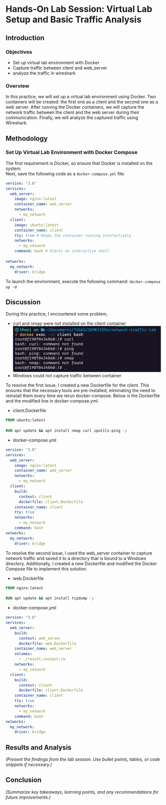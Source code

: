 # Hands-On Lab Session: Virtual Lab Setup and Basic Traffic Analysis

## Introduction

### Objectives

- Set up virtual lab environment with Docker
- Capture traffic between client and web_server
- analyze the traffic in wireshark

### Overview

In this practice, we will set up a virtual lab environment using Docker. Two containers will be created: the first one as a client and the second one as a web server. After running the Docker containers, we will capture the network traffic between the client and the web server during their communication. Finally, we will analyze the captured traffic using Wireshark.

## Methodology

### Set Up Virtual Lab Environment with Docker Compose

The first requirement is Docker, so ensure that Docker is installed on the system.  
Next, save the following code as a `docker-compose.yml` file:

```yaml
version: "3.8"
services:
  web_server:
    image: nginx:latest
    container_name: web_server
    networks:
      - my_network
  client:
    image: ubuntu:latest
    container_name: client
    tty: true # Keeps the container running interactively
    networks:
      - my_network
    command: bash # Starts an interactive shell

networks:
  my_network:
    driver: bridge
```

To launch the environment, execute the following command:
`docker-compose up -d`

## Discussion

During this practice, I encountered some problem,

- curl and nmap were not installed on the client container
  ![Tools Not Installed](images/tools_not_installed.png)
- Windows could not capture traffic between container

To resolve the first issue, I created a new Dockerfile for the client. This ensures that the necessary tools are pre-installed, eliminating the need to reinstall them every time we rerun docker-compose. Below is the Dockerfile and the modified line in docker-compose.yml.

- client.Dockerfile

```dockerfile
FROM ubuntu:latest

RUN apt update && apt install nmap curl iputils-ping -y

```

- docker-compose.yml

```yml
version: "3.8"
services:
  web_server:
    image: nginx:latest
    container_name: web_server
    networks:
      - my_network
  client:
    build:
      context: client
      dockerfile: client.Dockerfile
    container_name: client
    tty: true
    networks:
      - my_network
    command: bash
networks:
  my_network:
    driver: bridge
```

To resolve the second issue, I used the web_server container to capture network traffic and saved it to a directory that is bound to a Windows directory. Additionally, I created a new Dockerfile and modified the Docker Compose file to implement this solution.

- web.Dockerfile

```dockerfile
FROM nginx:latest

RUN apt update && apt install tcpdump -y
```

- docker-compose.yml

```yml
version: "3.8"
services:
  web_server:
    build:
      context: web_server
      dockerfile: web.Dockerfile
    container_name: web_server
    volumes:
      - ./result:/output:rw
    networks:
      - my_network
  client:
    build:
      context: client
      dockerfile: client.Dockerfile
    container_name: client
    tty: true
    networks:
      - my_network
    command: bash
networks:
  my_network:
    driver: bridge
```

## Results and Analysis

_(Present the findings from the lab session. Use bullet points, tables, or code snippets if necessary.)_

## Conclusion

_(Summarize key takeaways, learning points, and any recommendations for future improvements.)_
